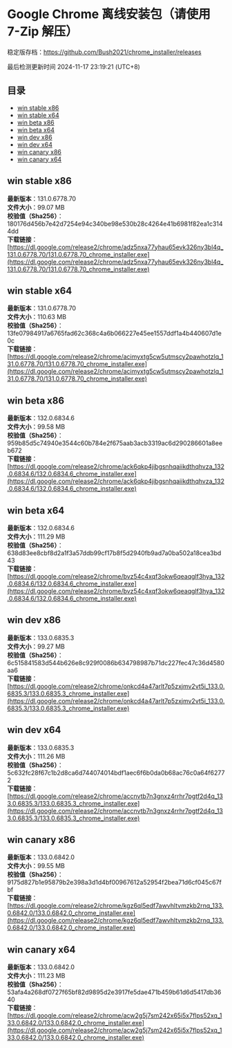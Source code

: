 # Google Chrome 离线安装包（请使用 7-Zip 解压）
稳定版存档：<https://github.com/Bush2021/chrome_installer/releases>

最后检测更新时间
2024-11-17 23:19:21 (UTC+8)


## 目录
* [win stable x86](https://github.com/Bush2021/chrome_installer?tab=readme-ov-file#win-stable-x86)
* [win stable x64](https://github.com/Bush2021/chrome_installer?tab=readme-ov-file#win-stable-x64)
* [win beta x86](https://github.com/Bush2021/chrome_installer?tab=readme-ov-file#win-beta-x86)
* [win beta x64](https://github.com/Bush2021/chrome_installer?tab=readme-ov-file#win-beta-x64)
* [win dev x86](https://github.com/Bush2021/chrome_installer?tab=readme-ov-file#win-dev-x86)
* [win dev x64](https://github.com/Bush2021/chrome_installer?tab=readme-ov-file#win-dev-x64)
* [win canary x86](https://github.com/Bush2021/chrome_installer?tab=readme-ov-file#win-canary-x86)
* [win canary x64](https://github.com/Bush2021/chrome_installer?tab=readme-ov-file#win-canary-x64)

## win stable x86
**最新版本**：131.0.6778.70  
**文件大小**：99.07 MB  
**校验值（Sha256）**：180176d456b7e42d7254e94c340be98e530b28c4264e41b6981f82ea1c3144dd  
**下载链接**：[https://dl.google.com/release2/chrome/adz5nxa77yhau65evk326ny3bl4q_131.0.6778.70/131.0.6778.70_chrome_installer.exe](https://dl.google.com/release2/chrome/adz5nxa77yhau65evk326ny3bl4q_131.0.6778.70/131.0.6778.70_chrome_installer.exe)  

## win stable x64
**最新版本**：131.0.6778.70  
**文件大小**：110.63 MB  
**校验值（Sha256）**：13fe07984917a6765fad62c368c4a6b066227e45ee1557ddf1a4b440607d1e0c  
**下载链接**：[https://dl.google.com/release2/chrome/acimyxtg5cw5utmscy2pawhotzlq_131.0.6778.70/131.0.6778.70_chrome_installer.exe](https://dl.google.com/release2/chrome/acimyxtg5cw5utmscy2pawhotzlq_131.0.6778.70/131.0.6778.70_chrome_installer.exe)  

## win beta x86
**最新版本**：132.0.6834.6  
**文件大小**：99.58 MB  
**校验值（Sha256）**：959b85d5c74940e3544c60b784e2f675aab3acb3319ac6d290286601a8eeb672  
**下载链接**：[https://dl.google.com/release2/chrome/ack6qkp4jibgsnhqaiikdthqhvza_132.0.6834.6/132.0.6834.6_chrome_installer.exe](https://dl.google.com/release2/chrome/ack6qkp4jibgsnhqaiikdthqhvza_132.0.6834.6/132.0.6834.6_chrome_installer.exe)  

## win beta x64
**最新版本**：132.0.6834.6  
**文件大小**：111.29 MB  
**校验值（Sha256）**：638d83ee8cbf8d2a1f3a57ddb99cf17b8f5d2940fb9ad7a0ba502a18cea3bd43  
**下载链接**：[https://dl.google.com/release2/chrome/bvz54c4xqf3okw6qeaqglf3hya_132.0.6834.6/132.0.6834.6_chrome_installer.exe](https://dl.google.com/release2/chrome/bvz54c4xqf3okw6qeaqglf3hya_132.0.6834.6/132.0.6834.6_chrome_installer.exe)  

## win dev x86
**最新版本**：133.0.6835.3  
**文件大小**：99.27 MB  
**校验值（Sha256）**：6c515841583d544b626e8c929f0086b634798987b71dc227fec47c36d4580aa6  
**下载链接**：[https://dl.google.com/release2/chrome/onkcd4a47arlt7p5zxjmv2vt5i_133.0.6835.3/133.0.6835.3_chrome_installer.exe](https://dl.google.com/release2/chrome/onkcd4a47arlt7p5zxjmv2vt5i_133.0.6835.3/133.0.6835.3_chrome_installer.exe)  

## win dev x64
**最新版本**：133.0.6835.3  
**文件大小**：111.26 MB  
**校验值（Sha256）**：5c632fc28f67c1b2d8ca6d744074014bdf1aec6f6b0da0b68ac76c0a64f62772  
**下载链接**：[https://dl.google.com/release2/chrome/accnvtb7n3gnxz4rrhr7pgtf2d4q_133.0.6835.3/133.0.6835.3_chrome_installer.exe](https://dl.google.com/release2/chrome/accnvtb7n3gnxz4rrhr7pgtf2d4q_133.0.6835.3/133.0.6835.3_chrome_installer.exe)  

## win canary x86
**最新版本**：133.0.6842.0  
**文件大小**：99.55 MB  
**校验值（Sha256）**：9175d827b1e95879b2e398a3d1d4bf00967612a52954f2bea71d6cf045c67fbf  
**下载链接**：[https://dl.google.com/release2/chrome/kgz6ql5edf7awvhltvmzkb2rnq_133.0.6842.0/133.0.6842.0_chrome_installer.exe](https://dl.google.com/release2/chrome/kgz6ql5edf7awvhltvmzkb2rnq_133.0.6842.0/133.0.6842.0_chrome_installer.exe)  

## win canary x64
**最新版本**：133.0.6842.0  
**文件大小**：111.23 MB  
**校验值（Sha256）**：53afa4a268df0727f65bf82d9895d2e3917fe5dae471b459b61d6d5417db3640  
**下载链接**：[https://dl.google.com/release2/chrome/acw2g5j7sm242x65i5x7flps52xq_133.0.6842.0/133.0.6842.0_chrome_installer.exe](https://dl.google.com/release2/chrome/acw2g5j7sm242x65i5x7flps52xq_133.0.6842.0/133.0.6842.0_chrome_installer.exe)  

